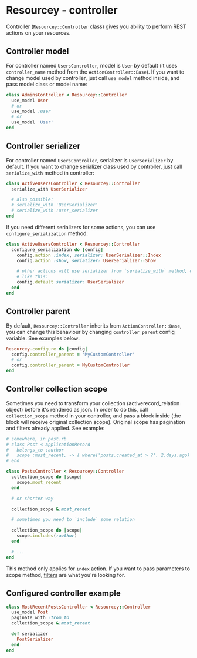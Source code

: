 # Resourcey - controller
Controller (`Resourcey::Controller` class) gives you ability to perform REST actions on your resources.

## Controller model
For controller named `UsersController`, model is `User` by default (it uses `controller_name` method from the `ActionController::Base`). If you want to change model used by controller, just call `use_model` method inside, and pass model class or model name:
```ruby
class AdminsController < Resourcey::Controller
  use_model User
  # or
  use_model :user
  # or
  use_model 'User'
end
```

## Controller serializer
For controller named `UsersController`, serializer is `UserSerializer` by default. If you want to change serializer class used by controller, just call `serialize_with` method in controller:
```ruby
class ActiveUsersController < Resourcey::Controller
  serialize_with UserSerializer

  # also possible:
  # serialize_with 'UserSerializer'
  # serialize_with :user_serializer
end
```

If you need different serializers for some actions, you can use `configure_serialization` method:
```ruby
class ActiveUsersController < Resourcey::Controller
  configure_serialization do |config|
    config.action :index, serializer: UserSerializer::Index
    config.action :show, serializer: UserSerializer::Show

    # other actions will use serializer from `serialize_with` method, or you can set it
    # like this:
    config.default serializer: UserSerializer
  end
end
```

## Controller parent
By default, `Resourcey::Controller` inherits from `ActionController::Base`, you can change this behaviour by changing `controller_parent` config variable. See examples below:

```ruby
Resourcey.configure do |config|
  config.controller_parent = 'MyCustomController'
  # or
  config.controller_parent = MyCustomController
end
```

## Controller collection scope
Sometimes you need to transform your collection (activerecord_relation object) before it's rendered as json. In order to do this, call `collection_scope` method in your controller, and pass a block inside (the block will receive original collection scope). Original scope has pagination and filters already applied. See example:

```ruby
# somewhere, in post.rb
# class Post < ApplicationRecord
#   belongs_to :author
#   scope :most_recent, -> { where('posts.created_at > ?', 2.days.ago) }
# end

class PostsController < Resourcey::Controller
  collection_scope do |scope|
    scope.most_recent
  end

  # or shorter way

  collection_scope &:most_recent

  # sometimes you need to `include` some relation

  collection_scope do |scope|
    scope.includes(:author)
  end

  # ...
end
```

This method only applies for `index` action. If you want to pass parameters to scope method, [filters](/docs/FILTERING.md) are what you're looking for.

## Configured controller example
```ruby
class MostRecentPostsController < Resourcey::Controller
  use_model Post
  paginate_with :from_to
  collection_scope &:most_recent

  def serializer
    PostSerializer
  end
end
```
